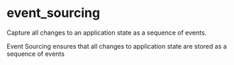 # event_sourcing
Capture all changes to an application state as a sequence of events.

Event Sourcing ensures that all changes to application state are stored as a sequence of events

